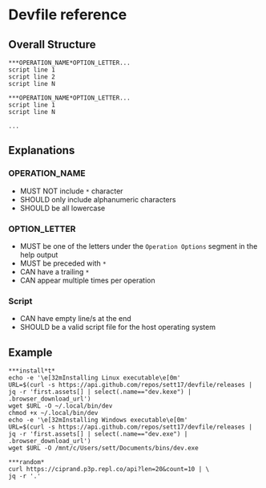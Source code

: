 # Devfile reference

## Overall Structure

```
***OPERATION_NAME*OPTION_LETTER...
script line 1
script line 2
script line N

***OPERATION_NAME*OPTION_LETTER...
script line 1
script line N

...
```

## Explanations

### OPERATION_NAME
  - MUST NOT include `*` character
  - SHOULD only include alphanumeric characters
  - SHOULD be all lowercase

### OPTION_LETTER
  - MUST be one of the letters under the `Operation Options` segment in the help output
  - MUST be preceded with `*`
  - CAN have a trailing `*`
  - CAN appear multiple times per operation

### Script
  - CAN have empty line/s at the end
  - SHOULD be a valid script file for the host operating system

## Example

```
***install*t*
echo -e '\e[32mInstalling Linux executable\e[0m'
URL=$(curl -s https://api.github.com/repos/sett17/devfile/releases | jq -r 'first.assets[] | select(.name=="dev.kexe") | .browser_download_url')
wget $URL -O ~/.local/bin/dev
chmod +x ~/.local/bin/dev
echo -e '\e[32mInstalling Windows executable\e[0m'
URL=$(curl -s https://api.github.com/repos/sett17/devfile/releases | jq -r 'first.assets[] | select(.name=="dev.exe") | .browser_download_url')
wget $URL -O /mnt/c/Users/sett/Documents/bins/dev.exe

***random*
curl https://ciprand.p3p.repl.co/api?len=20&count=10 | \
jq -r '.'
```


